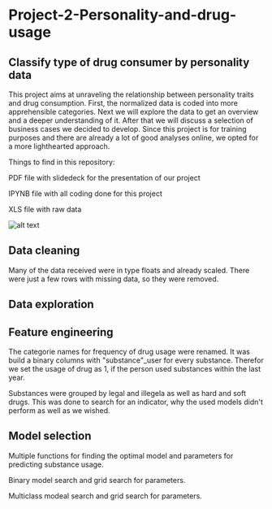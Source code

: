 # Project-2-Personality-and-drug-usage

## Classify type of drug consumer by personality data

This project aims at unraveling the relationship between personality traits and drug consumption. First, the normalized data is coded into more apprehensible categories. Next we will explore the data to get an overview and a deeper understanding of it. After that we will discuss a selection of business cases we decided to develop. Since this project is for training purposes and there are already a lot of good analyses online, we opted for a more lighthearted approach.

Things to find in this repository:

PDF file with slidedeck for the presentation of our project

IPYNB file with all coding done for this project

XLS file with raw data

![alt text](https://upload.wikimedia.org/wikipedia/commons/thumb/0/0c/Wiki-grafik_peats-de_big_five_ENG.png/520px-Wiki-grafik_peats-de_big_five_ENG.png)

## Data cleaning

Many of the data received were in type floats and already scaled. There were just a few rows with missing data, so they were removed.

## Data exploration

## Feature engineering 

The categorie names for frequency of drug usage were renamed. It was build a binary columns with "substance"_user for every substance. Therefor we set the usage of drug as 1, if the person used substances within the last year. 

Substances were grouped by legal and illegela as well as hard and soft drugs. This was done to search for an indicator, why the used models didn't perform as well as we wished. 

## Model selection

Multiple functions for finding the optimal model and parameters for predicting substance usage.

Binary model search and grid search for parameters.

Multiclass modeal search and grid search for parameters.
